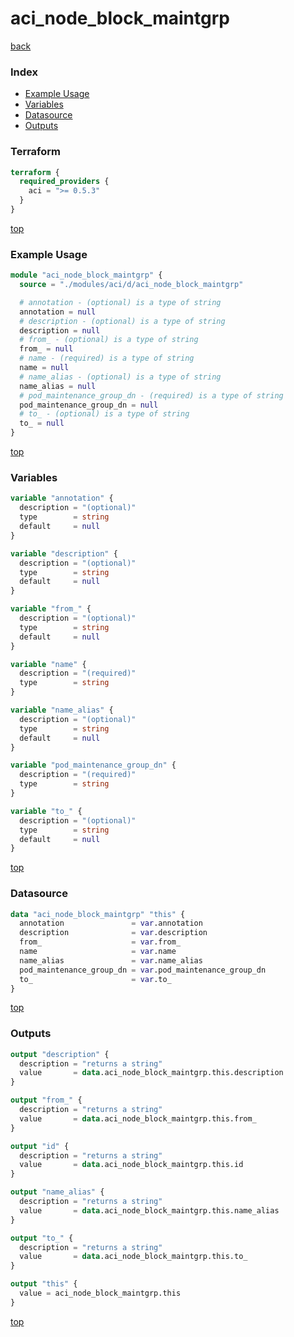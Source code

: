 # aci_node_block_maintgrp

[back](../aci.md)

### Index

- [Example Usage](#example-usage)
- [Variables](#variables)
- [Datasource](#datasource)
- [Outputs](#outputs)

### Terraform

```terraform
terraform {
  required_providers {
    aci = ">= 0.5.3"
  }
}
```

[top](#index)

### Example Usage

```terraform
module "aci_node_block_maintgrp" {
  source = "./modules/aci/d/aci_node_block_maintgrp"

  # annotation - (optional) is a type of string
  annotation = null
  # description - (optional) is a type of string
  description = null
  # from_ - (optional) is a type of string
  from_ = null
  # name - (required) is a type of string
  name = null
  # name_alias - (optional) is a type of string
  name_alias = null
  # pod_maintenance_group_dn - (required) is a type of string
  pod_maintenance_group_dn = null
  # to_ - (optional) is a type of string
  to_ = null
}
```

[top](#index)

### Variables

```terraform
variable "annotation" {
  description = "(optional)"
  type        = string
  default     = null
}

variable "description" {
  description = "(optional)"
  type        = string
  default     = null
}

variable "from_" {
  description = "(optional)"
  type        = string
  default     = null
}

variable "name" {
  description = "(required)"
  type        = string
}

variable "name_alias" {
  description = "(optional)"
  type        = string
  default     = null
}

variable "pod_maintenance_group_dn" {
  description = "(required)"
  type        = string
}

variable "to_" {
  description = "(optional)"
  type        = string
  default     = null
}
```

[top](#index)

### Datasource

```terraform
data "aci_node_block_maintgrp" "this" {
  annotation               = var.annotation
  description              = var.description
  from_                    = var.from_
  name                     = var.name
  name_alias               = var.name_alias
  pod_maintenance_group_dn = var.pod_maintenance_group_dn
  to_                      = var.to_
}
```

[top](#index)

### Outputs

```terraform
output "description" {
  description = "returns a string"
  value       = data.aci_node_block_maintgrp.this.description
}

output "from_" {
  description = "returns a string"
  value       = data.aci_node_block_maintgrp.this.from_
}

output "id" {
  description = "returns a string"
  value       = data.aci_node_block_maintgrp.this.id
}

output "name_alias" {
  description = "returns a string"
  value       = data.aci_node_block_maintgrp.this.name_alias
}

output "to_" {
  description = "returns a string"
  value       = data.aci_node_block_maintgrp.this.to_
}

output "this" {
  value = aci_node_block_maintgrp.this
}
```

[top](#index)